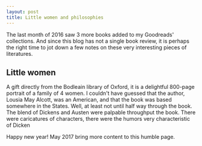 ```yaml
---
layout: post
title: Little women and philosophies
---
```

The last month of 2016 saw 3 more books added to my Goodreads' collections. And since this blog has not a single book
review, it is perhaps the right time to jot down a few notes on these very interesting pieces of literatures.

## Little women
A gift directly from the Bodleain library of Oxford, it is a delightful 800-page portrait of a family of 4 women. I
couldn't have guessed that the author, Lousia May Alcott, was an American, and that the book was based somewhere in the
States. Well, at least not until half way through the book. The blend of Dickens and Austen were palpable throughput the
book. There were caricatures of characters, there were the humors very characteristic of Dicken

Happy new year! May 2017 bring more content to this humble page. 
